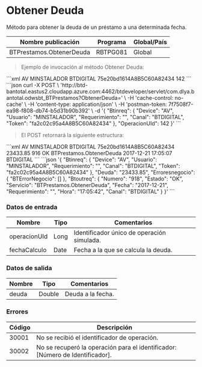 # Obtener Deuda 

Método para obtener la deuda de un préstamo a una determinada fecha. 

Nombre publicación | Programa | Global/País 
--------- | ----------- | ----------- 
BTPrestamos.ObtenerDeuda | RBTPG081 | Global 

> Ejemplo de invocación al método Obtener Deuda: 

<code-group> 
<code-block title="XML" active> 
```xml 
<soapenv:Envelope xmlns:soapenv="http://schemas.xmlsoap.org/soap/envelope/" xmlns:bts="http://uy.com.dlya.bantotal/BTSOA/"> 
   <soapenv:Header/> 
   <soapenv:Body> 
      <bts:BTPrestamos.ObtenerDeuda> 
         <bts:Btinreq> 
            <bts:Device>AV</bts:Device> 
            <bts:Usuario>MINSTALADOR</bts:Usuario> 
            <bts:Requerimiento/> 
            <bts:Canal>BTDIGITAL</bts:Canal> 
            <bts:Token>75e20bd1614A8B5C60A82434</bts:Token> 
         </bts:Btinreq> 
         <bts:OperacionUId>142</bts:OperacionUId> 
         <bts:FechaCalculo></bts:FechaCalculo> 
      </bts:BTPrestamos.ObtenerDeuda> 
   </soapenv:Body> 
</soapenv:Envelope> 
``` 
</code-block> 

<code-block title="JSON"> 
```json 
curl -X POST \ 
  'http://btd-bantotal.eastus2.cloudapp.azure.com:4462/btdeveloper/servlet/com.dlya.bantotal.odwsbt_BTPrestamos?ObtenerDeuda=' \ 
  -H 'cache-control: no-cache' \ 
  -H 'content-type: application/json' \ 
  -H 'postman-token: 7f7508f7-ea98-f808-db74-b5d31b90b392' \ 
  -d '{ 
	"Btinreq": { 
		"Device": "AV", 
		"Usuario": "MINSTALADOR", 
		"Requerimiento": "", 
		"Canal": "BTDIGITAL", 
		"Token": "fa2c02c95a4A8B5C60A82434" 
	}, 
    "OperacionUId": 142 
}' 
``` 
</code-block> 
</code-group> 

> El POST retornará la siguiente estructura: 

<code-group> 
<code-block title="XML" active> 
```xml 
<SOAP-ENV:Envelope xmlns:SOAP-ENV="http://schemas.xmlsoap.org/soap/envelope/" xmlns:xsd="http://www.w3.org/2001/XMLSchema" xmlns:SOAP-ENC="http://schemas.xmlsoap.org/soap/encoding/" xmlns:xsi="http://www.w3.org/2001/XMLSchema-instance"> 
   <SOAP-ENV:Body> 
      <BTPrestamos.ObtenerDeudaResponse xmlns="http://uy.com.dlya.bantotal/BTSOA/"> 
         <Btinreq> 
            <Device>AV</Device> 
            <Usuario>MINSTALADOR</Usuario> 
            <Requerimiento/> 
            <Canal>BTDIGITAL</Canal> 
            <Token>75e20bd1614A8B5C60A82434</Token> 
         </Btinreq> 
         <Deuda>23433.85</Deuda> 
         <Erroresnegocio></Erroresnegocio> 
         <Btoutreq> 
            <Numero>916</Numero> 
            <Estado>OK</Estado> 
            <Servicio>BTPrestamos.ObtenerDeuda</Servicio> 
            <Fecha>2017-12-21</Fecha> 
            <Requerimiento/> 
            <Hora>17:05:07</Hora> 
            <Canal>BTDIGITAL</Canal> 
         </Btoutreq> 
      </BTPrestamos.ObtenerDeudaResponse> 
   </SOAP-ENV:Body> 
</SOAP-ENV:Envelope> 
``` 
</code-block> 

<code-block title="JSON"> 
```json 
'{ 
	"Btinreq": { 
		"Device": "AV", 
		"Usuario": "MINSTALADOR", 
		"Requerimiento": "", 
		"Canal": "BTDIGITAL", 
		"Token": "fa2c02c95a4A8B5C60A82434" 
	}, 
    "Deuda": "23433.85", 
    "Erroresnegocio": { 
        "BTErrorNegocio": [] 
    }, 
    "Btoutreq": { 
        "Numero": "918", 
        "Estado": "OK", 
        "Servicio": "BTPrestamos.ObtenerDeuda", 
        "Fecha": "2017-12-21", 
        "Requerimiento": "", 
        "Hora": "17:05:42", 
        "Canal": "BTDIGITAL" 
    } 
}' 
``` 
</code-block> 
</code-group> 

### Datos de entrada 

Nombre | Tipo | Comentarios 
--------- | ----------- | ----------- 
operacionUId | Long | Identificador único de operación simulada. 
fechaCalculo | Date | Fecha a la que se calcula la deuda. 

### Datos de salida 

Nombre | Tipo | Comentarios 
--------- | ----------- | ----------- 
deuda | Double | Deuda a la fecha. 

### Errores 

Código | Descripción 
--------- | ----------- 
30001 | No se recibió el identificador de operación. 
30002 | No se recuperó la operación para el identificador: [Número de Identificador]. 

 
